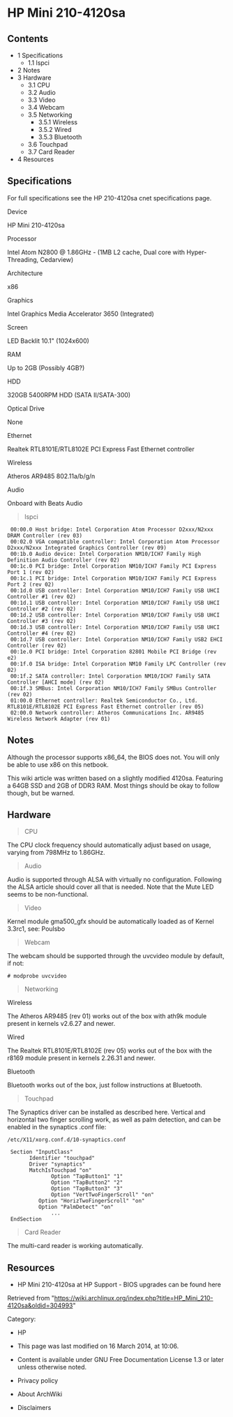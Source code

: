 HP Mini 210-4120sa
==================

  

Contents
--------

-   1 Specifications
    -   1.1 lspci
-   2 Notes
-   3 Hardware
    -   3.1 CPU
    -   3.2 Audio
    -   3.3 Video
    -   3.4 Webcam
    -   3.5 Networking
        -   3.5.1 Wireless
        -   3.5.2 Wired
        -   3.5.3 Bluetooth
    -   3.6 Touchpad
    -   3.7 Card Reader
-   4 Resources

Specifications
--------------

For full specifications see the HP 210-4120sa cnet specifications page.

Device

HP Mini 210-4120sa

Processor

Intel Atom N2800 @ 1.86GHz - (1MB L2 cache, Dual core with
Hyper-Threading, Cedarview)

Architecture

x86

Graphics

Intel Graphics Media Accelerator 3650 (Integrated)

Screen

LED Backlit 10.1" (1024x600)

RAM

Up to 2GB (Possibly 4GB?)

HDD

320GB 5400RPM HDD (SATA II/SATA-300)

Optical Drive

None

Ethernet

Realtek RTL8101E/RTL8102E PCI Express Fast Ethernet controller

Wireless

Atheros AR9485 802.11a/b/g/n

Audio

Onboard with Beats Audio

> lspci

     00:00.0 Host bridge: Intel Corporation Atom Processor D2xxx/N2xxx DRAM Controller (rev 03)
     00:02.0 VGA compatible controller: Intel Corporation Atom Processor D2xxx/N2xxx Integrated Graphics Controller (rev 09)
     00:1b.0 Audio device: Intel Corporation NM10/ICH7 Family High Definition Audio Controller (rev 02)
     00:1c.0 PCI bridge: Intel Corporation NM10/ICH7 Family PCI Express Port 1 (rev 02)
     00:1c.1 PCI bridge: Intel Corporation NM10/ICH7 Family PCI Express Port 2 (rev 02)
     00:1d.0 USB controller: Intel Corporation NM10/ICH7 Family USB UHCI Controller #1 (rev 02)
     00:1d.1 USB controller: Intel Corporation NM10/ICH7 Family USB UHCI Controller #2 (rev 02)
     00:1d.2 USB controller: Intel Corporation NM10/ICH7 Family USB UHCI Controller #3 (rev 02)
     00:1d.3 USB controller: Intel Corporation NM10/ICH7 Family USB UHCI Controller #4 (rev 02)
     00:1d.7 USB controller: Intel Corporation NM10/ICH7 Family USB2 EHCI Controller (rev 02)
     00:1e.0 PCI bridge: Intel Corporation 82801 Mobile PCI Bridge (rev e2)
     00:1f.0 ISA bridge: Intel Corporation NM10 Family LPC Controller (rev 02)
     00:1f.2 SATA controller: Intel Corporation NM10/ICH7 Family SATA Controller [AHCI mode] (rev 02)
     00:1f.3 SMBus: Intel Corporation NM10/ICH7 Family SMBus Controller (rev 02)
     01:00.0 Ethernet controller: Realtek Semiconductor Co., Ltd. RTL8101E/RTL8102E PCI Express Fast Ethernet controller (rev 05)
     02:00.0 Network controller: Atheros Communications Inc. AR9485 Wireless Network Adapter (rev 01)

Notes
-----

Although the processor supports x86_64, the BIOS does not. You will only
be able to use x86 on this netbook.

This wiki article was written based on a slightly modified 4120sa.
Featuring a 64GB SSD and 2GB of DDR3 RAM. Most things should be okay to
follow though, but be warned.

Hardware
--------

> CPU

The CPU clock frequency should automatically adjust based on usage,
varying from 798MHz to 1.86GHz.

> Audio

Audio is supported through ALSA with virtually no configuration.
Following the ALSA article should cover all that is needed. Note that
the Mute LED seems to be non-functional.

> Video

Kernel module gma500_gfx should be automatically loaded as of Kernel
3.3rc1, see: Poulsbo

> Webcam

The webcam should be supported through the uvcvideo module by default,
if not:

    # modprobe uvcvideo

> Networking

Wireless

The Atheros AR9485 (rev 01) works out of the box with ath9k module
present in kernels v2.6.27 and newer.

Wired

The Realtek RTL8101E/RTL8102E (rev 05) works out of the box with the
r8169 module present in kernels 2.26.31 and newer.

Bluetooth

Bluetooth works out of the box, just follow instructions at Bluetooth.

> Touchpad

The Synaptics driver can be installed as described here. Vertical and
horizontal two finger scrolling work, as well as palm detection, and can
be enabled in the synaptics .conf file:

    /etc/X11/xorg.conf.d/10-synaptics.conf

     Section "InputClass"
           Identifier "touchpad"
           Driver "synaptics"
           MatchIsTouchpad "on"
                  Option "TapButton1" "1"
                  Option "TapButton2" "2"
                  Option "TapButton3" "3"
                  Option "VertTwoFingerScroll" "on"
    	      Option "HorizTwoFingerScroll" "on"
    	      Option "PalmDetect" "on"
                  ...
     EndSection

> Card Reader

The multi-card reader is working automatically.

Resources
---------

-   HP Mini 210-4120sa at HP Support - BIOS upgrades can be found here

Retrieved from
"https://wiki.archlinux.org/index.php?title=HP_Mini_210-4120sa&oldid=304993"

Category:

-   HP

-   This page was last modified on 16 March 2014, at 10:06.
-   Content is available under GNU Free Documentation License 1.3 or
    later unless otherwise noted.
-   Privacy policy
-   About ArchWiki
-   Disclaimers
